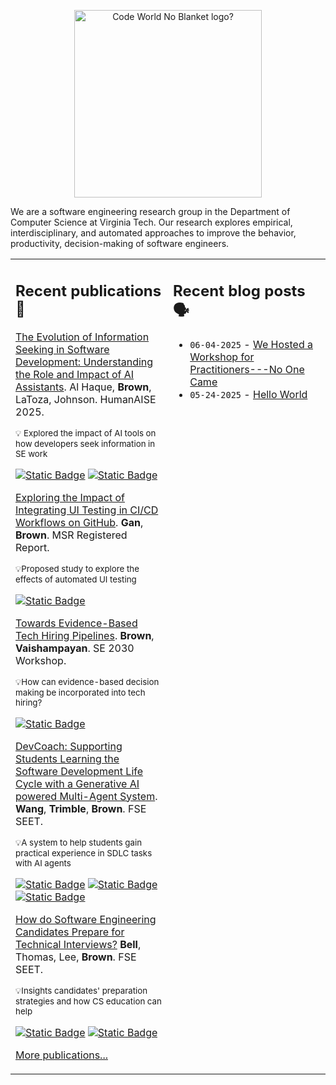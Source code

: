 <p align="center">
 <img src="https://code-world-no-blanket.github.io/files/img/codeworld-Logo-Color.png" width="300" title="Code World No Blanket" alt="Code World No Blanket logo?"/>
</p>

We are a software engineering research group in the Department of Computer Science at Virginia Tech. Our research explores empirical, interdisciplinary, and automated approaches to improve the behavior, productivity, decision-making of software engineers.

<table><tr><td valign="top" width="50%">

## Recent publications 📜
<!-- recent_publications starts -->
[The Evolution of Information Seeking in Software Development: Understanding the Role and Impact of AI Assistants](https://arxiv.org/abs/2408.04032).
  Al Haque, **Brown**, LaToza, Johnson. HumanAISE 2025.
  
<sup>💡 Explored the impact of AI tools on how developers seek information in SE work</sup>

  [![Static Badge](https://img.shields.io/badge/Paper-PDF-861F41)](https://arxiv.org/pdf/2408.04032) [![Static Badge](https://img.shields.io/badge/Paper-Study_Materials-blue)](https://anonymous.4open.science/r/info-seeking-study-32DF/README.md)

[Exploring the Impact of Integrating UI Testing in CI/CD Workflows on GitHub](https://arxiv.org/abs/2504.19335).
  **Gan**, **Brown**. MSR Registered Report.

<sup>💡Proposed study to explore the effects of automated UI testing</sup>

[![Static Badge](https://img.shields.io/badge/Paper-PDF-861F41)](https://arxiv.org/pdf/2504.19335)

[Towards Evidence-Based Tech Hiring Pipelines](https://arxiv.org/abs/2504.06387). **Brown**, **Vaishampayan**. SE 2030 Workshop.

<sup>💡How can evidence-based decision making be incorporated into tech hiring?</sup>


[![Static Badge](https://img.shields.io/badge/Paper-PDF-861F41)](https://arxiv.org/pdf/2504.06387)

[DevCoach: Supporting Students Learning the Software Development Life Cycle with a Generative AI powered Multi-Agent System](https://github.com/chbrown13/chbrown13.github.io/blob/master/papers/fse2025-seet-final_devcoach.pdf). **Wang**, **Trimble**, **Brown**. FSE SEET.

<sup>💡A system to help students gain practical experience in SDLC tasks with AI agents</sup>


[![Static Badge](https://img.shields.io/badge/Paper-PDF-861F41)](https://raw.githubusercontent.com/chbrown13/chbrown13.github.io/refs/heads/master/papers/fse2025-seet-final_devcoach.pdf) [![Static Badge](https://img.shields.io/badge/Paper-Code-E5751F)](https://github.com/wangt7/DevCoach-FSE) [![Static Badge](https://img.shields.io/badge/Paper-Study_Materials-blue)](https://github.com/wangt7/DevCoach)


[How do Software Engineering Candidates Prepare for Technical Interviews?](https://github.com/chbrown13/chbrown13.github.io/blob/master/papers/fse2025-seet-final_tech_interviews.pdf) **Bell**, Thomas, Lee, **Brown**. FSE SEET.

<sup>💡Insights candidates' preparation strategies and how CS education can help</sup>

[![Static Badge](https://img.shields.io/badge/Paper-PDF-861F41)](https://raw.githubusercontent.com/chbrown13/chbrown13.github.io/refs/heads/master/papers/fse2025-seet-final_tech_interviews.pdf) [![Static Badge](https://img.shields.io/badge/Paper-Study_Materials-blue)](https://github.com/code-world-no-blanket/TechInterviewPrep)


[More publications...](https://code-world-no-blanket.github.io/publications.html)

</td><td valign="top" width="50%">

## Recent blog posts 🗣️

<!-- feed start -->
- `06-04-2025` - [We Hosted a Workshop for Practitioners---No One Came](https://code-world-no-blanket.github.io/blog/2025-06-05_workshop.html)
- `05-24-2025` - [Hello World](https://code-world-no-blanket.github.io/blog/2025-05-25.html)
<!-- feed end -->

</td></tr></table>
